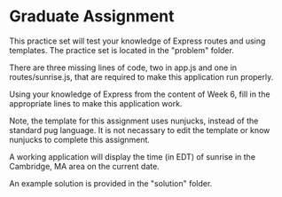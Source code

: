 # Graduate Assignment

This practice set will test your knowledge of Express routes and using templates.  The practice set is located in the "problem" folder.

There are three missing lines of code, two in app.js and one in routes/sunrise.js, that are required to make this application run properly.

Using your knowledge of Express from the content of Week 6, fill in the appropriate lines to make this application work.

Note, the template for this assignment uses nunjucks, instead of the standard pug language.  It is not necassary to edit the template or know nunjucks to complete this assignment.

A working application will display the time (in EDT) of sunrise in the Cambridge, MA area on the current date.

An example solution is provided in the "solution" folder.